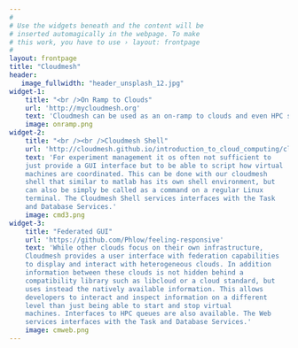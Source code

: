 ```yaml
---
#
# Use the widgets beneath and the content will be
# inserted automagically in the webpage. To make
# this work, you have to use › layout: frontpage
#
layout: frontpage
title: "Cloudmesh"
header:
   image_fullwidth: "header_unsplash_12.jpg"
widget-1:
    title: "<br />On Ramp to Clouds"
    url: 'http://mycloudmesh.org'
    text: 'Cloudmesh can be used as an on-ramp to clouds and even HPC services. This makes it possible to use Azure, AWS, OpenStack, and other clouds as well as HPC batch systems in the same framework easily.'
    image: onramp.png
widget-2:
    title: "<br /><br />Cloudmesh Shell"
    url: 'http://cloudmesh.github.io/introduction_to_cloud_computing/cloudmesh/overview.html#cloudmesh-shell'
    text: 'For experiment management it os often not sufficient to
	just provide a GUI interface but to be able to script how virtual
	machines are coordinated. This can be done with our cloudmesh
	shell that similar to matlab has its own shell environment, but
	can also be simply be called as a command on a regular Linux
	terminal. The Cloudmesh Shell services interfaces with the Task
	and Database Services.'
    image: cmd3.png	
widget-3:
    title: "Federated GUI"
    url: 'https://github.com/Phlow/feeling-responsive'
    text: 'While other clouds focus on their own infrastructure,
	Cloudmesh provides a user interface with federation capabilities
	to display and interact with heterogeneous clouds. In addition
	information between these clouds is not hidden behind a
	compatibility library such as libcloud or a cloud standard, but
	uses instead the natively available information. This allows
	developers to interact and inspect information on a different
	level than just being able to start and stop virtual
	machines. Interfaces to HPC queues are also available. The Web
	services interfaces with the Task and Database Services.'
    image: cmweb.png
---
```



